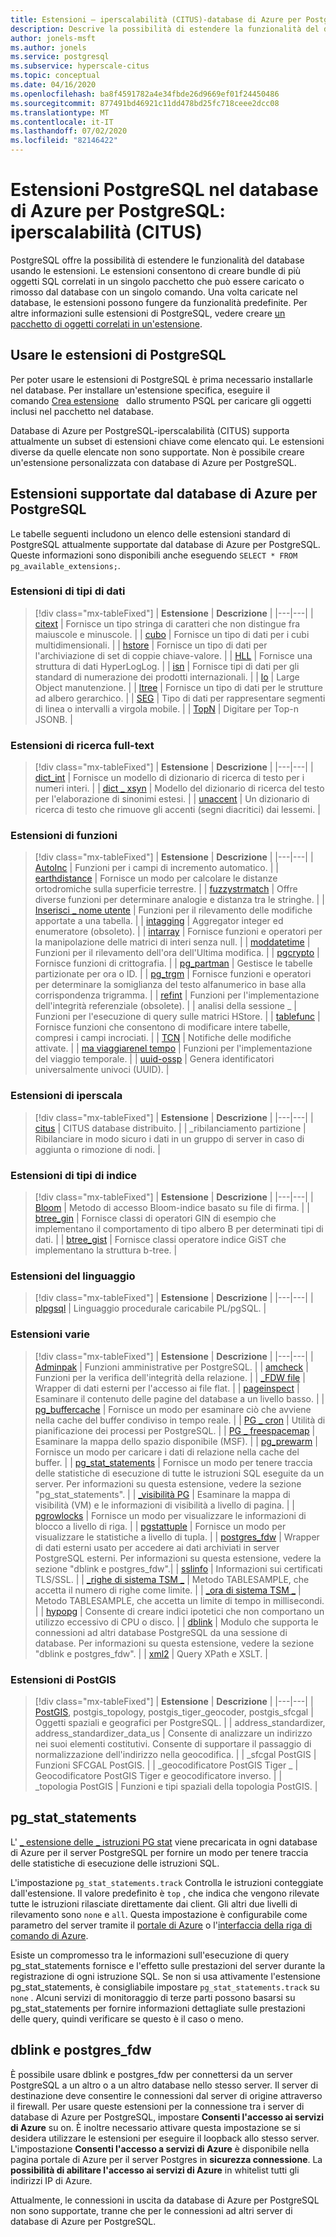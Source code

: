 ```yaml
---
title: Estensioni – iperscalabilità (CITUS)-database di Azure per PostgreSQL
description: Descrive la possibilità di estendere la funzionalità del database usando le estensioni nel database di Azure per PostgreSQL-iperscalabilità (CITUS)
author: jonels-msft
ms.author: jonels
ms.service: postgresql
ms.subservice: hyperscale-citus
ms.topic: conceptual
ms.date: 04/16/2020
ms.openlocfilehash: ba8f4591782a4e34fbde26d9669ef01f24450486
ms.sourcegitcommit: 877491bd46921c11dd478bd25fc718ceee2dcc08
ms.translationtype: MT
ms.contentlocale: it-IT
ms.lasthandoff: 07/02/2020
ms.locfileid: "82146422"
---
```

# <a name="postgresql-extensions-in-azure-database-for-postgresql--hyperscale-citus"></a>Estensioni PostgreSQL nel database di Azure per PostgreSQL: iperscalabilità (CITUS)

PostgreSQL offre la possibilità di estendere le funzionalità del database usando le estensioni. Le estensioni consentono di creare bundle di più oggetti SQL correlati in un singolo pacchetto che può essere caricato o rimosso dal database con un singolo comando. Una volta caricate nel database, le estensioni possono fungere da funzionalità predefinite. Per altre informazioni sulle estensioni di PostgreSQL, vedere creare [un pacchetto di oggetti correlati in un'estensione](https://www.postgresql.org/docs/current/static/extend-extensions.html).

## <a name="use-postgresql-extensions"></a>Usare le estensioni di PostgreSQL

Per poter usare le estensioni di PostgreSQL è prima necessario installarle nel database. Per installare un'estensione specifica, eseguire il comando [Crea estensione](https://www.postgresql.org/docs/current/static/sql-createextension.html)   dallo strumento PSQL per caricare gli oggetti inclusi nel pacchetto nel database.

Database di Azure per PostgreSQL-iperscalabilità (CITUS) supporta attualmente un subset di estensioni chiave come elencato qui. Le estensioni diverse da quelle elencate non sono supportate. Non è possibile creare un'estensione personalizzata con database di Azure per PostgreSQL.

## <a name="extensions-supported-by-azure-database-for-postgresql"></a>Estensioni supportate dal database di Azure per PostgreSQL

Le tabelle seguenti includono un elenco delle estensioni standard di PostgreSQL attualmente supportate dal database di Azure per PostgreSQL. Queste informazioni sono disponibili anche eseguendo `SELECT * FROM pg_available_extensions;`.

### <a name="data-types-extensions"></a>Estensioni di tipi di dati

> [!div class="mx-tableFixed"]
> | **Estensione** | **Descrizione** |
> |---|---|
> | [citext](https://www.postgresql.org/docs/current/static/citext.html) | Fornisce un tipo stringa di caratteri che non distingue fra maiuscole e minuscole. |
> | [cubo](https://www.postgresql.org/docs/current/static/cube.html) | Fornisce un tipo di dati per i cubi multidimensionali. |
> | [hstore](https://www.postgresql.org/docs/current/static/hstore.html) | Fornisce un tipo di dati per l'archiviazione di set di coppie chiave-valore. |
> | [HLL](https://github.com/citusdata/postgresql-hll) | Fornisce una struttura di dati HyperLogLog. |
> | [isn](https://www.postgresql.org/docs/current/static/isn.html) | Fornisce tipi di dati per gli standard di numerazione dei prodotti internazionali. |
> | [lo](https://www.postgresql.org/docs/current/lo.html) | Large Object manutenzione. |
> | [ltree](https://www.postgresql.org/docs/current/static/ltree.html) | Fornisce un tipo di dati per le strutture ad albero gerarchico. |
> | [SEG](https://www.postgresql.org/docs/current/seg.html) | Tipo di dati per rappresentare segmenti di linea o intervalli a virgola mobile. |
> | [TopN](https://github.com/citusdata/postgresql-topn/) | Digitare per Top-n JSONB. |

### <a name="full-text-search-extensions"></a>Estensioni di ricerca full-text

> [!div class="mx-tableFixed"]
> | **Estensione** | **Descrizione** |
> |---|---|
> | [dict\_int](https://www.postgresql.org/docs/current/static/dict-int.html) | Fornisce un modello di dizionario di ricerca di testo per i numeri interi. |
> | [dict \_ xsyn](https://www.postgresql.org/docs/current/dict-xsyn.html) | Modello del dizionario di ricerca del testo per l'elaborazione di sinonimi estesi. |
> | [unaccent](https://www.postgresql.org/docs/current/static/unaccent.html) | Un dizionario di ricerca di testo che rimuove gli accenti (segni diacritici) dai lessemi. |

### <a name="functions-extensions"></a>Estensioni di funzioni

> [!div class="mx-tableFixed"]
> | **Estensione** | **Descrizione** |
> |---|---|
> | [AutoInc](https://www.postgresql.org/docs/current/contrib-spi.html#id-1.11.7.45.7) | Funzioni per i campi di incremento automatico. |
> | [earthdistance](https://www.postgresql.org/docs/current/static/earthdistance.html) | Fornisce un modo per calcolare le distanze ortodromiche sulla superficie terrestre. |
> | [fuzzystrmatch](https://www.postgresql.org/docs/current/static/fuzzystrmatch.html) | Offre diverse funzioni per determinare analogie e distanza tra le stringhe. |
> | [Inserisci \_ nome utente](https://www.postgresql.org/docs/current/contrib-spi.html#id-1.11.7.45.8) | Funzioni per il rilevamento delle modifiche apportate a una tabella. |
> | [intagging](https://www.postgresql.org/docs/current/intagg.html) | Aggregator integer ed enumeratore (obsoleto). |
> | [intarray](https://www.postgresql.org/docs/current/static/intarray.html) | Fornisce funzioni e operatori per la manipolazione delle matrici di interi senza null. |
> | [moddatetime](https://www.postgresql.org/docs/current/contrib-spi.html#id-1.11.7.45.9) | Funzioni per il rilevamento dell'ora dell'Ultima modifica. |
> | [pgcrypto](https://www.postgresql.org/docs/current/static/pgcrypto.html) | Fornisce funzioni di crittografia. |
> | [pg\_partman](https://pgxn.org/dist/pg_partman/doc/pg_partman.html) | Gestisce le tabelle partizionate per ora o ID. |
> | [pg\_trgm](https://www.postgresql.org/docs/current/static/pgtrgm.html) | Fornisce funzioni e operatori per determinare la somiglianza del testo alfanumerico in base alla corrispondenza trigramma. |
> | [refint](https://www.postgresql.org/docs/current/contrib-spi.html#id-1.11.7.45.5) | Funzioni per l'implementazione dell'integrità referenziale (obsolete). |
> | analisi della sessione \_ | Funzioni per l'esecuzione di query sulle matrici HStore. |
> | [tablefunc](https://www.postgresql.org/docs/current/static/tablefunc.html) | Fornisce funzioni che consentono di modificare intere tabelle, compresi i campi incrociati. |
> | [TCN](https://www.postgresql.org/docs/current/tcn.html) | Notifiche delle modifiche attivate. |
> | [ma viaggiarenel tempo](https://www.postgresql.org/docs/current/contrib-spi.html#id-1.11.7.45.6) | Funzioni per l'implementazione del viaggio temporale. |
> | [uuid-ossp](https://www.postgresql.org/docs/current/static/uuid-ossp.html) | Genera identificatori universalmente univoci (UUID). |

### <a name="hyperscale-extensions"></a>Estensioni di iperscala

> [!div class="mx-tableFixed"]
> | **Estensione** | **Descrizione** |
> |---|---|
> | [citus](https://github.com/citusdata/citus) | CITUS database distribuito. |
> | \_ribilanciamento partizione | Ribilanciare in modo sicuro i dati in un gruppo di server in caso di aggiunta o rimozione di nodi. |

### <a name="index-types-extensions"></a>Estensioni di tipi di indice

> [!div class="mx-tableFixed"]
> | **Estensione** | **Descrizione** |
> |---|---|
> | [Bloom](https://www.postgresql.org/docs/current/bloom.html) | Metodo di accesso Bloom-indice basato su file di firma. |
> | [btree\_gin](https://www.postgresql.org/docs/current/static/btree-gin.html) | Fornisce classi di operatori GIN di esempio che implementano il comportamento di tipo albero B per determinati tipi di dati. |
> | [btree\_gist](https://www.postgresql.org/docs/current/static/btree-gist.html) | Fornisce classi operatore indice GiST che implementano la struttura b-tree. |

### <a name="language-extensions"></a>Estensioni del linguaggio

> [!div class="mx-tableFixed"]
> | **Estensione** | **Descrizione** |
> |---|---|
> | [plpgsql](https://www.postgresql.org/docs/current/static/plpgsql.html) | Linguaggio procedurale caricabile PL/pgSQL. |

### <a name="miscellaneous-extensions"></a>Estensioni varie

> [!div class="mx-tableFixed"]
> | **Estensione** | **Descrizione** |
> |---|---|
> | [Adminpak](https://www.postgresql.org/docs/current/adminpack.html) | Funzioni amministrative per PostgreSQL. |
> | [amcheck](https://www.postgresql.org/docs/current/amcheck.html) | Funzioni per la verifica dell'integrità della relazione. |
> | [\_FDW file](https://www.postgresql.org/docs/current/file-fdw.html) | Wrapper di dati esterni per l'accesso ai file flat. |
> | [pageinspect](https://www.postgresql.org/docs/current/pageinspect.html) | Esaminare il contenuto delle pagine del database a un livello basso. |
> | [pg\_buffercache](https://www.postgresql.org/docs/current/static/pgbuffercache.html) | Fornisce un modo per esaminare ciò che avviene nella cache del buffer condiviso in tempo reale. |
> | [PG \_ cron](https://github.com/citusdata/pg_cron) | Utilità di pianificazione dei processi per PostgreSQL. |
> | [PG \_ freespacemap](https://www.postgresql.org/docs/current/pgfreespacemap.html) | Esaminare la mappa dello spazio disponibile (MSF). |
> | [pg\_prewarm](https://www.postgresql.org/docs/current/static/pgprewarm.html) | Fornisce un modo per caricare i dati di relazione nella cache del buffer. |
> | [pg\_stat\_statements](https://www.postgresql.org/docs/current/static/pgstatstatements.html) | Fornisce un modo per tenere traccia delle statistiche di esecuzione di tutte le istruzioni SQL eseguite da un server. Per informazioni su questa estensione, vedere la sezione "pg_stat_statements". |
> | [\_visibilità PG](https://www.postgresql.org/docs/current/pgvisibility.html) | Esaminare la mappa di visibilità (VM) e le informazioni di visibilità a livello di pagina. |
> | [pgrowlocks](https://www.postgresql.org/docs/current/static/pgrowlocks.html) | Fornisce un modo per visualizzare le informazioni di blocco a livello di riga. |
> | [pgstattuple](https://www.postgresql.org/docs/current/static/pgstattuple.html) | Fornisce un modo per visualizzare le statistiche a livello di tupla. |
> | [postgres\_fdw](https://www.postgresql.org/docs/current/static/postgres-fdw.html) | Wrapper di dati esterni usato per accedere ai dati archiviati in server PostgreSQL esterni. Per informazioni su questa estensione, vedere la sezione "dblink e postgres_fdw".|
> | [sslinfo](https://www.postgresql.org/docs/current/sslinfo.html) | Informazioni sui certificati TLS/SSL. |
> | [\_righe di sistema TSM \_](https://www.postgresql.org/docs/current/tsm-system-rows.html) | Metodo TABLESAMPLE, che accetta il numero di righe come limite. |
> | [\_ora di sistema TSM \_](https://www.postgresql.org/docs/current/tsm-system-time.html) | Metodo TABLESAMPLE, che accetta un limite di tempo in millisecondi. |
> | [hypopg](https://hypopg.readthedocs.io/en/latest/) | Consente di creare indici ipotetici che non comportano un utilizzo eccessivo di CPU o disco. |
> | [dblink](https://www.postgresql.org/docs/current/dblink.html) | Modulo che supporta le connessioni ad altri database PostgreSQL da una sessione di database. Per informazioni su questa estensione, vedere la sezione "dblink e postgres_fdw". |
> | [xml2](https://www.postgresql.org/docs/current/xml2.html) | Query XPath e XSLT. |


### <a name="postgis-extensions"></a>Estensioni di PostGIS

> [!div class="mx-tableFixed"]
> | **Estensione** | **Descrizione** |
> |---|---|
> | [PostGIS](https://www.postgis.net/), postgis\_topology, postgis\_tiger\_geocoder, postgis\_sfcgal | Oggetti spaziali e geografici per PostgreSQL. |
> | address\_standardizer, address\_standardizer\_data\_us | Consente di analizzare un indirizzo nei suoi elementi costitutivi. Consente di supportare il passaggio di normalizzazione dell'indirizzo nella geocodifica. |
> | \_sfcgal PostGIS | Funzioni SFCGAL PostGIS. |
> | \_geocodificatore PostGIS Tiger \_ | Geocodificatore PostGIS Tiger e geocodificatore inverso. |
> | \_topologia PostGIS | Funzioni e tipi spaziali della topologia PostGIS. |


## <a name="pg_stat_statements"></a>pg_stat_statements
L' [ \_ estensione delle \_ istruzioni PG stat](https://www.postgresql.org/docs/current/pgstatstatements.html) viene precaricata in ogni database di Azure per il server PostgreSQL per fornire un modo per tenere traccia delle statistiche di esecuzione delle istruzioni SQL.

L'impostazione `pg_stat_statements.track` Controlla le istruzioni conteggiate dall'estensione. Il valore predefinito è `top` , che indica che vengono rilevate tutte le istruzioni rilasciate direttamente dai client. Gli altri due livelli di rilevamento sono `none` e `all`. Questa impostazione è configurabile come parametro del server tramite il [portale di Azure](https://docs.microsoft.com/azure/postgresql/howto-configure-server-parameters-using-portal) o l'[interfaccia della riga di comando di Azure](https://docs.microsoft.com/azure/postgresql/howto-configure-server-parameters-using-cli).

Esiste un compromesso tra le informazioni sull'esecuzione di query pg_stat_statements fornisce e l'effetto sulle prestazioni del server durante la registrazione di ogni istruzione SQL. Se non si usa attivamente l'estensione pg_stat_statements, è consigliabile impostare `pg_stat_statements.track` su `none` . Alcuni servizi di monitoraggio di terze parti possono basarsi su pg_stat_statements per fornire informazioni dettagliate sulle prestazioni delle query, quindi verificare se questo è il caso o meno.

## <a name="dblink-and-postgres_fdw"></a>dblink e postgres_fdw
È possibile usare dblink e postgres_fdw per connettersi da un server PostgreSQL a un altro o a un altro database nello stesso server. Il server di destinazione deve consentire le connessioni dal server di origine attraverso il firewall. Per usare queste estensioni per la connessione tra i server di database di Azure per PostgreSQL, impostare **Consenti l'accesso ai servizi di Azure** su on. È inoltre necessario attivare questa impostazione se si desidera utilizzare le estensioni per eseguire il loopback allo stesso server. L'impostazione **Consenti l'accesso a servizi di Azure** è disponibile nella pagina portale di Azure per il server Postgres in **sicurezza connessione**. La **possibilità di abilitare l'accesso ai servizi di Azure** in whitelist tutti gli indirizzi IP di Azure.

Attualmente, le connessioni in uscita da database di Azure per PostgreSQL non sono supportate, tranne che per le connessioni ad altri server di database di Azure per PostgreSQL.
